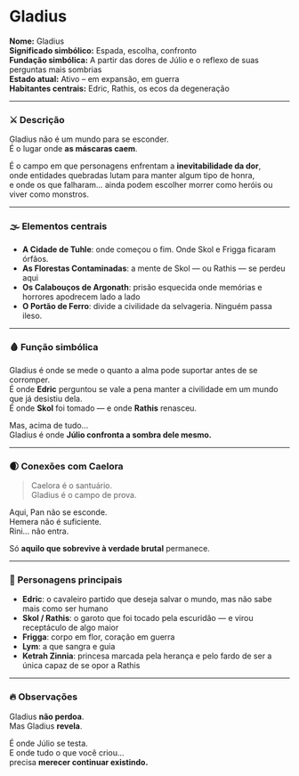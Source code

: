 # Gladius

**Nome:** Gladius  
**Significado simbólico:** Espada, escolha, confronto  
**Fundação simbólica:** A partir das dores de Júlio e o reflexo de suas perguntas mais sombrias  
**Estado atual:** Ativo – em expansão, em guerra  
**Habitantes centrais:** Edric, Rathis, os ecos da degeneração

---

### ⚔️ Descrição

Gladius não é um mundo para se esconder.  
É o lugar onde **as máscaras caem**.

É o campo em que personagens enfrentam a **inevitabilidade da dor**,  
onde entidades quebradas lutam para manter algum tipo de honra,  
e onde os que falharam… ainda podem escolher morrer como heróis ou viver como monstros.

---

### 🌫️ Elementos centrais

- **A Cidade de Tuhle**: onde começou o fim. Onde Skol e Frigga ficaram órfãos.  
- **As Florestas Contaminadas**: a mente de Skol — ou Rathis — se perdeu aqui  
- **Os Calabouços de Argonath**: prisão esquecida onde memórias e horrores apodrecem lado a lado  
- **O Portão de Ferro**: divide a civilidade da selvageria. Ninguém passa ileso.

---

### 🩸 Função simbólica

Gladius é onde se mede o quanto a alma pode suportar antes de se corromper.  
É onde **Edric** perguntou se vale a pena manter a civilidade em um mundo que já desistiu dela.  
É onde **Skol** foi tomado — e onde **Rathis** renasceu.

Mas, acima de tudo…  
Gladius é onde **Júlio confronta a sombra dele mesmo.**

---

### 🌒 Conexões com Caelora

> Caelora é o santuário.  
> Gladius é o campo de prova.

Aqui, Pan não se esconde.  
Hemera não é suficiente.  
Rini… não entra.

Só **aquilo que sobrevive à verdade brutal** permanece.

---

### 🧬 Personagens principais

- **Edric**: o cavaleiro partido que deseja salvar o mundo, mas não sabe mais como ser humano  
- **Skol / Rathis**: o garoto que foi tocado pela escuridão — e virou receptáculo de algo maior  
- **Frigga**: corpo em flor, coração em guerra  
- **Lym**: a que sangra e guia  
- **Ketrah Zinnia**: princesa marcada pela herança e pelo fardo de ser a única capaz de se opor a Rathis

---

### 🔥 Observações

Gladius **não perdoa**.  
Mas Gladius **revela**.

É onde Júlio se testa.  
E onde tudo o que você criou…  
precisa **merecer continuar existindo.**

